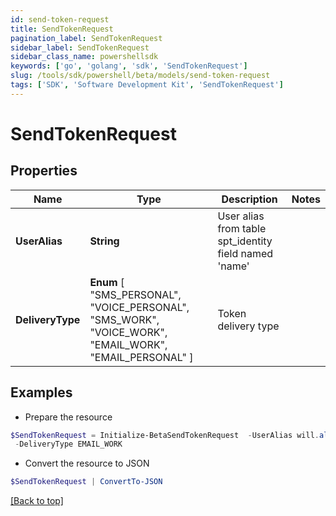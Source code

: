 ```yaml
---
id: send-token-request
title: SendTokenRequest
pagination_label: SendTokenRequest
sidebar_label: SendTokenRequest
sidebar_class_name: powershellsdk
keywords: ['go', 'golang', 'sdk', 'SendTokenRequest'] 
slug: /tools/sdk/powershell/beta/models/send-token-request
tags: ['SDK', 'Software Development Kit', 'SendTokenRequest']
---
```



# SendTokenRequest

## Properties

Name | Type | Description | Notes
------------ | ------------- | ------------- | -------------
**UserAlias** |  **String** | User alias from table spt_identity field named &#39;name&#39; | 
**DeliveryType** |   **Enum** [  "SMS_PERSONAL",    "VOICE_PERSONAL",    "SMS_WORK",    "VOICE_WORK",    "EMAIL_WORK",    "EMAIL_PERSONAL" ] | Token delivery type | 

## Examples

- Prepare the resource
```powershell
$SendTokenRequest = Initialize-BetaSendTokenRequest  -UserAlias will.albin `
 -DeliveryType EMAIL_WORK
```

- Convert the resource to JSON
```powershell
$SendTokenRequest | ConvertTo-JSON
```


[[Back to top]](#) 

